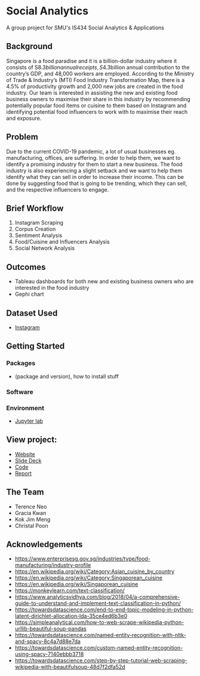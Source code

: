 # Social Analytics

A group project for SMU's IS434 Social Analytics & Applications

## Background

Singapore is a food paradise and it is a billion-dollar industry where it consists of S$8.3billion annual receipts, S$4.3billion annual contribution to the country’s GDP, and 48,000 workers are employed. According to the Ministry of Trade & Industry’s (MTI) Food Industry Transformation Map, there is a 4.5% of productivity growth and 2,000 new jobs are created in the food industry. Our team is interested in assisting the new and existing food business owners to maximise their share in this industry by recommending potentially popular food items or cuisine to them based on Instagram and identifying potential food influencers to work with to maximise their reach and exposure.

## Problem

Due to the current COVID-19 pandemic, a lot of usual businesses eg. manufacturing, offices, are suffering. In order to help them, we want to identify a promising industry for them to start a new business. The food industry is also experiencing a slight setback and we want to help them identify what they can sell in order to increase their income. 
This can be done by suggesting food that is going to be trending, which they can sell, and the respective influencers to engage.

## Brief Workflow

1. Instagram Scraping
2. Corpus Creation
3. Sentiment Analysis
4. Food/Cuisine and Influencers Analysis
5. Social Network Analysis

## Outcomes

- Tableau dashboards for both new and existing business owners who are interested in the food industry
- Gephi chart

## Dataset Used

- [Instagram](https://github.com/terenceneo/Social-Analytics/tree/master/Instagram)

## Getting Started

### Packages

- (package and version), how to install stuff

### Software

### Environment

- [Jupyter lab](environment.md)

## View project:

- [Website](https://terenceneo.github.io/Social-Analytics/)
- [Slide Deck]()
- [Code](https://github.com/terenceneo/Social-Analytics/tree/master/Code)
- [Report](https://github.com/terenceneo/Social-Analytics/blob/master/Report/Group%20Project%20Report.docx)

## The Team
- Terence Neo
- Gracia Kwan
- Kok Jim Meng
- Christal Poon

## Acknowledgements
- https://www.enterprisesg.gov.sg/industries/type/food-manufacturing/industry-profile
- https://en.wikipedia.org/wiki/Category:Asian_cuisine_by_country
- https://en.wikipedia.org/wiki/Category:Singaporean_cuisine
- https://en.wikipedia.org/wiki/Singaporean_cuisine
- https://monkeylearn.com/text-classification/
- https://www.analyticsvidhya.com/blog/2018/04/a-comprehensive-guide-to-understand-and-implement-text-classification-in-python/
- https://towardsdatascience.com/end-to-end-topic-modeling-in-python-latent-dirichlet-allocation-lda-35ce4ed6b3e0
- https://simpleanalytical.com/how-to-web-scrape-wikipedia-python-urllib-beautiful-soup-pandas
- https://towardsdatascience.com/named-entity-recognition-with-nltk-and-spacy-8c4a7d88e7da
- https://towardsdatascience.com/custom-named-entity-recognition-using-spacy-7140ebbb3718
- https://towardsdatascience.com/step-by-step-tutorial-web-scraping-wikipedia-with-beautifulsoup-48d7f2dfa52d
